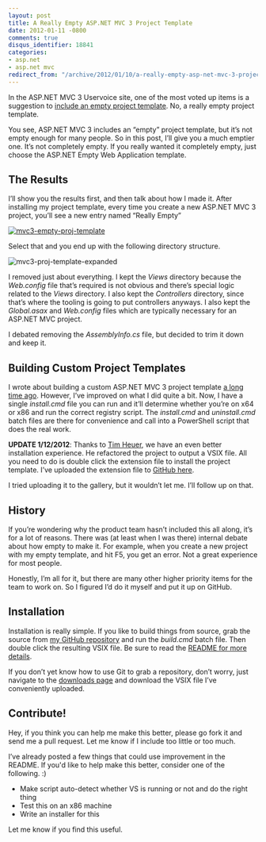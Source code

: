 ```yaml
---
layout: post
title: A Really Empty ASP.NET MVC 3 Project Template
date: 2012-01-11 -0800
comments: true
disqus_identifier: 18841
categories:
- asp.net
- asp.net mvc
redirect_from: "/archive/2012/01/10/a-really-empty-asp-net-mvc-3-project-template.aspx/"
---
```


In the ASP.NET MVC 3 Uservoice site, one of the most voted up items is a
suggestion to [include an empty project
template](http://aspnet.uservoice.com/forums/41201-asp-net-mvc/suggestions/2386516-the-empty-asp-net-mvc-project-template-should-be-e "Include empty project template").
No, a really empty project template.

You see, ASP.NET MVC 3 includes an “empty” project template, but it’s
not empty enough for many people. So in this post, I’ll give you a much
emptier one. It’s not completely empty. If you really wanted it
completely empty, just choose the ASP.NET Empty Web Application
template.

The Results
-----------

I’ll show you the results first, and then talk about how I made it.
After installing my project template, every time you create a new
ASP.NET MVC 3 project, you’ll see a new entry named “Really Empty”

[![mvc3-empty-proj-template](http://haacked.com/images/haacked_com/WindowsLiveWriter/A-Really-Empt.NET-MVC-3-Project-Template_E2FF/mvc3-empty-proj-template_thumb_4.png "mvc3-empty-proj-template")](http://haacked.com/images/haacked_com/WindowsLiveWriter/A-Really-Empt.NET-MVC-3-Project-Template_E2FF/mvc3-empty-proj-template_10.png)

Select that and you end up with the following directory structure.

![mvc3-proj-template-expanded](http://haacked.com/images/haacked_com/WindowsLiveWriter/A-Really-Empt.NET-MVC-3-Project-Template_E2FF/mvc3-proj-template-expanded_3.png "mvc3-proj-template-expanded")

I removed just about everything. I kept the *Views* directory because
the *Web.config* file that’s required is not obvious and there’s special
logic related to the *Views* directory. I also kept the *Controllers*
directory, since that’s where the tooling is going to put controllers
anyways. I also kept the *Global.asax* and *Web.config* files which are
typically necessary for an ASP.NET MVC project.

I debated removing the *AssemblyInfo.cs* file, but decided to trim it
down and keep it.

Building Custom Project Templates
---------------------------------

I wrote about building a custom ASP.NET MVC 3 project template [a long
time
ago](http://haacked.com/archive/2011/06/05/creating-a-custom-asp-net-mvc-project-template.aspx "Building a custom ASP.NET MVC 3 project template").
However, I’ve improved on what I did quite a bit. Now, I have a single
*install.cmd* file you can run and it’ll determine whether you’re on x64
or x86 and run the correct registry script. The *install.cmd* and
*uninstall.cmd* batch files are there for convenience and call into a
PowerShell script that does the real work.

**UPDATE 1/12/2012**: Thanks to [Tim
Heuer](http://timheuer.com/blog/ "Tim Heuer's Blog"), we have an even
better installation experience. He refactored the project to output a
VSIX file. All you need to do is double click the extension file to
install the project template. I’ve uploaded the extension file to
[GitHub
here](https://github.com/Haacked/ReallyEmptyMvc3ProjectTemplate/downloads "VSIX").

I tried uploading it to the gallery, but it wouldn’t let me. I’ll follow
up on that.

History
-------

If you’re wondering why the product team hasn’t included this all along,
it’s for a lot of reasons. There was (at least when I was there)
internal debate about how empty to make it. For example, when you create
a new project with my empty template, and hit F5, you get an error. Not
a great experience for most people.

Honestly, I’m all for it, but there are many other higher priority items
for the team to work on. So I figured I’d do it myself and put it up on
GitHub.

Installation
------------

Installation is really simple. If you like to build things from source,
grab the source from [my GitHub
repository](https://github.com/Haacked/ReallyEmptyMvc3ProjectTemplate "ReallyEmptyProjectTemplate on GitHub")
and run the *build.cmd* batch file. Then double click the resulting VSIX
file. Be sure to read the [README for more
details](https://github.com/Haacked/ReallyEmptyMvc3ProjectTemplate/blob/master/README.md "Readme file").

If you don’t yet know how to use Git to grab a repository, don’t worry,
just navigate to the [downloads
page](https://github.com/Haacked/ReallyEmptyMvc3ProjectTemplate/downloads "Downloads")
and download the VSIX file I’ve conveniently uploaded.

Contribute!
-----------

Hey, if you think you can help me make this better, please go fork it
and send me a pull request. Let me know if I include too little or too
much.

I’ve already posted a few things that could use improvement in the
README. If you'd like to help make this better, consider one of the
following. :)

-   Make script auto-detect whether VS is running or not and do the
    right thing
-   Test this on an x86 machine
-   Write an installer for this

Let me know if you find this useful.

